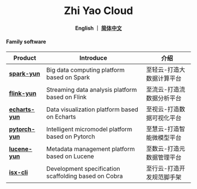 <h1 align="center">
   Zhi Yao Cloud
</h1>

<h4 align="center">
   English ｜ <a href="https://gitee.com/isxcode">简体中文</a>
</h4> 

#### Family software

| Product                                             | Introduce                                                     | 介绍                  |
| --------------------------------------------------- | ------------------------------------------------------------- | --------------------- |
| [ **spark-yun** ](https://zhiqingyun.isxcode.com)   | Big data computing platform based on Spark                    | 至轻云-打造大数据计算平台 |
| [ **flink-yun** ](https://zhiliuyun.isxcode.com)    | Streaming data analysis platform based on Flink               | 至流云-打造流数据分析平台 |
| [ **echarts-yun** ](https://zhishiyun.isxcode.com)  | Data visualization platform based on Echarts                  | 至视云-打造数据可视化平台 |
| [ **pytorch-yun** ](https://zhihuiyun.isxcode.com)  | Intelligent micromodel platform based on Pytorch              | 至慧云-打造智能微模型平台 |
| [ **lucene-yun** ](https://zhishuyun.isxcode.com)   | Metadata management platform based on Lucene                  | 至数云-打造元数据管理平台 |
| [ **isx-cli** ](https://github.com/isxcode/isx-cli) | Development specification scaffolding based on Cobra          | 至行云-打造开发规范脚手架 |
